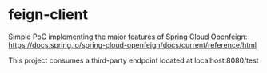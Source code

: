 # feign-client

Simple PoC implementing the major features of Spring Cloud Openfeign: https://docs.spring.io/spring-cloud-openfeign/docs/current/reference/html

This project consumes a third-party endpoint located at localhost:8080/test

